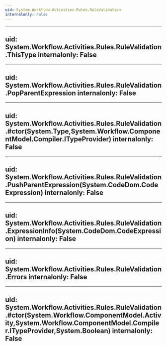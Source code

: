 ```yaml
---
uid: System.Workflow.Activities.Rules.RuleValidation
internalonly: False
---
```


---
uid: System.Workflow.Activities.Rules.RuleValidation.ThisType
internalonly: False
---

---
uid: System.Workflow.Activities.Rules.RuleValidation.PopParentExpression
internalonly: False
---

---
uid: System.Workflow.Activities.Rules.RuleValidation.#ctor(System.Type,System.Workflow.ComponentModel.Compiler.ITypeProvider)
internalonly: False
---

---
uid: System.Workflow.Activities.Rules.RuleValidation.PushParentExpression(System.CodeDom.CodeExpression)
internalonly: False
---

---
uid: System.Workflow.Activities.Rules.RuleValidation.ExpressionInfo(System.CodeDom.CodeExpression)
internalonly: False
---

---
uid: System.Workflow.Activities.Rules.RuleValidation.Errors
internalonly: False
---

---
uid: System.Workflow.Activities.Rules.RuleValidation.#ctor(System.Workflow.ComponentModel.Activity,System.Workflow.ComponentModel.Compiler.ITypeProvider,System.Boolean)
internalonly: False
---
